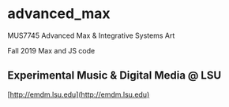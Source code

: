 # advanced_max
 MUS7745 Advanced Max & Integrative Systems Art

Fall 2019 Max and JS code

   
## Experimental Music & Digital Media @ LSU

[http://emdm.lsu.edu](http://emdm.lsu.edu)


